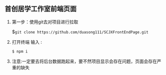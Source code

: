 ## 首创居学工作室前端页面

1. 第一步：使用git去对项目进行拉取

   $`git clone https://github.com/duasong111/SCJXFrontEndPage.git`

2. 打开终端 输入 :

   `$ npm i` 

3. 注意:一定要去将后台数据跑起来，要不然项目显示会存在问题，页面会存在严重的缺失

   

